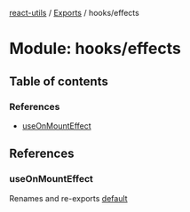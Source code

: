 [react-utils](../README.md) / [Exports](../modules.md) / hooks/effects

# Module: hooks/effects

## Table of contents

### References

- [useOnMountEffect](hooks_effects.md#useonmounteffect)

## References

### useOnMountEffect

Renames and re-exports [default](hooks_effects_useOnMountEffect.md#default)
